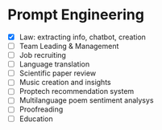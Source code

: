 # Prompt Engineering

- [x] Law: extracting info, chatbot, creation
- [ ] Team Leading & Management
- [ ] Job recruiting
- [ ] Language translation
- [ ] Scientific paper review
- [ ] Music creation and insights
- [ ] Proptech recommendation system
- [ ] Multilanguage poem sentiment analysys
- [ ] Proofreading
- [ ] Education
